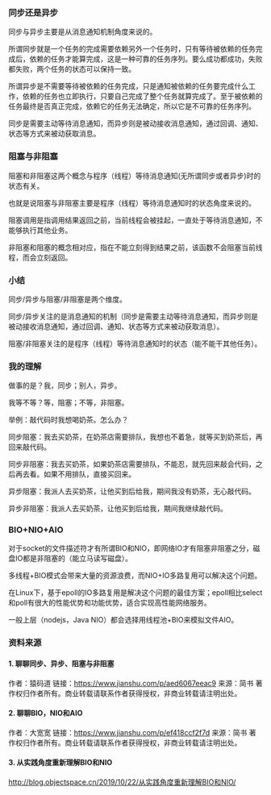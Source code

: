 ### 同步还是异步
同步与异步主要是从消息通知机制角度来说的。

所谓同步就是一个任务的完成需要依赖另外一个任务时，只有等待被依赖的任务完成后，依赖的任务才能算完成，这是一种可靠的任务序列。要么成功都成功，失败都失败，两个任务的状态可以保持一致。

所谓异步是不需要等待被依赖的任务完成，只是通知被依赖的任务要完成什么工作，依赖的任务也立即执行，只要自己完成了整个任务就算完成了。至于被依赖的任务最终是否真正完成，依赖它的任务无法确定，所以它是不可靠的任务序列。

同步是需要主动等待消息通知，而异步则是被动接收消息通知，通过回调、通知、状态等方式来被动获取消息。

### 阻塞与非阻塞
阻塞和非阻塞这两个概念与程序（线程）等待消息通知(无所谓同步或者异步)时的状态有关。

也就是说阻塞与非阻塞主要是程序（线程）等待消息通知时的状态角度来说的。

阻塞调用是指调用结果返回之前，当前线程会被挂起，一直处于等待消息通知，不能够执行其他业务。

非阻塞和阻塞的概念相对应，指在不能立刻得到结果之前，该函数不会阻塞当前线程，而会立刻返回。

### 小结
同步/异步与阻塞/非阻塞是两个维度。

同步/异步关注的是消息通知的机制（同步是需要主动等待消息通知，而异步则是被动接收消息通知，通过回调、通知、状态等方式来被动获取消息）。

阻塞/非阻塞关注的是程序（线程）等待消息通知时的状态（能不能干其他任务）。

### 我的理解
做事的是？我，同步；别人，异步。

我等不等？等，阻塞；不等，非阻塞。

举例：敲代码时我想喝奶茶。怎么办？

同步阻塞：我去买奶茶，在奶茶店需要排队，我想也不着急，就等买到奶茶后，再回来敲代码。

同步非阻塞：我去买奶茶，如果奶茶店需要排队，不能忍，就先回来敲会代码，之后再去看。如果不用排队，直接买回来。

异步阻塞：我派人去买奶茶，让他买到后给我，期间我没有奶茶，无心敲代码。

异步非阻塞：我派人去买奶茶，让他买到后给我，期间我继续敲代码。

### BIO+NIO+AIO
对于socket的文件描述符才有所谓BIO和NIO，即网络IO才有阻塞非阻塞之分，磁盘IO都是非阻塞的（能立马读写磁盘）。

多线程+BIO模式会带来大量的资源浪费，而NIO+IO多路复用可以解决这个问题。

在Linux下，基于epoll的IO多路复用是解决这个问题的最佳方案；epoll相比select和poll有很大的性能优势和功能优势，适合实现高性能网络服务。

一般上层（nodejs，Java NIO）都会选择用线程池+BIO来模拟文件AIO。


### 资料来源
#### 1. 聊聊同步、异步、阻塞与非阻塞
作者：猿码道
链接：https://www.jianshu.com/p/aed6067eeac9
来源：简书
著作权归作者所有。商业转载请联系作者获得授权，非商业转载请注明出处。

#### 2. 聊聊BIO，NIO和AIO
作者：大宽宽
链接：https://www.jianshu.com/p/ef418ccf2f7d
来源：简书
著作权归作者所有。商业转载请联系作者获得授权，非商业转载请注明出处。

#### 3. 从实践角度重新理解BIO和NIO
http://blog.objectspace.cn/2019/10/22/从实践角度重新理解BIO和NIO/